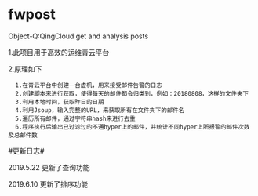 # fwpost
Object-Q:QingCloud get and analysis posts

1.此项目用于高效的运维青云平台

2.原理如下

      1.在青云平台中创建一台虚机，用来接受邮件告警的日志
      2.创建脚本来进行获取，使得每天的邮件都会归类到，例如：20180808，这样的文件夹下
      3.利用本地时间，获取昨日的日期
      4.利用Jsoup，输入完整的URL，来获取所有在文件夹下的邮件名
      5.遍历所有邮件，通过字符串hash来进行去重
      6.程序执行后输出已过滤过的不通hyper上的邮件，并统计不同hyper上所报警的邮件次数及总邮件数



#更新日志#

2019.5.22   更新了查询功能

2019.6.10   更新了排序功能
